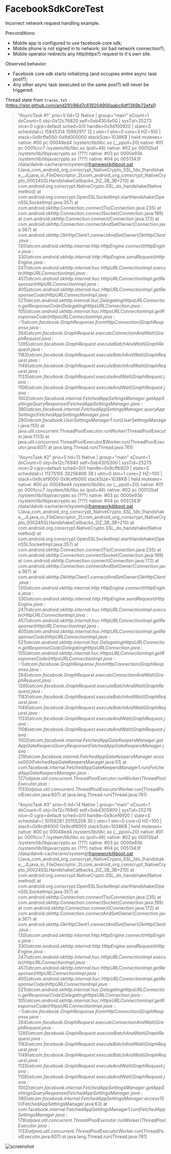 # FacebookSdkCoreTest

Incorrect network request handling example.

Preconditions:
- Mobile app is configured to use facebook-core sdk;
- Mobile phone is not signed in to network; (or bad network connection?);
- Mobile operator redirects any http(https?) request to it's own site.

Observed behavior:
- Facebook core sdk starts initializing (and occupies entire async task pool?);
- Any other async task (executed on the same pool?) will never be triggered.

Thread state from `traces.txt` (https://gist.github.com/and291/86d7c619204900aabc6df1369b72efa1)

> "AsyncTask #1" prio=5 tid=12 Native
  | group="main" sCount=1 dsCount=0 obj=0x12c76820 self=0xb4304e00
  | sysTid=25273 nice=0 cgrp=default sched=0/0 handle=0x9d100920
  | state=S schedstat=( 15845314 10992917 12 ) utm=1 stm=0 core=3 HZ=100
  | stack=0x9cffe000-0x9d000000 stackSize=1038KB
  | held mutexes=
  native: #00 pc 00048ed4  /system/lib/libc.so (__ppoll+20)
  native: #01 pc 0001ccc7  /system/lib/libc.so (poll+46)
  native: #02 pc 00012baf  /system/lib/libjavacrypto.so (???)
  native: #03 pc 0000e93b  /system/lib/libjavacrypto.so (???)
  native: #04 pc 0051343f  /data/dalvik-cache/arm/system@framework@boot.oat (Java_com_android_org_conscrypt_NativeCrypto_SSL_1do_1handshake__JLjava_io_FileDescriptor_2Lcom_android_org_conscrypt_NativeCrypto_00024SSLHandshakeCallbacks_2IZ_3B_3B+210)
  at com.android.org.conscrypt.NativeCrypto.SSL_do_handshake(Native method)
  at com.android.org.conscrypt.OpenSSLSocketImpl.startHandshake(OpenSSLSocketImpl.java:357)
  at com.android.okhttp.Connection.connectTls(Connection.java:235)
  at com.android.okhttp.Connection.connectSocket(Connection.java:199)
  at com.android.okhttp.Connection.connect(Connection.java:172)
  at com.android.okhttp.Connection.connectAndSetOwner(Connection.java:367)
  at com.android.okhttp.OkHttpClient$1.connectAndSetOwner(OkHttpClient.java:130)
  at com.android.okhttp.internal.http.HttpEngine.connect(HttpEngine.java:330)
  at com.android.okhttp.internal.http.HttpEngine.sendRequest(HttpEngine.java:247)
  at com.android.okhttp.internal.huc.HttpURLConnectionImpl.execute(HttpURLConnectionImpl.java:457)
  at com.android.okhttp.internal.huc.HttpURLConnectionImpl.getResponse(HttpURLConnectionImpl.java:405)
  at com.android.okhttp.internal.huc.HttpURLConnectionImpl.getResponseCode(HttpURLConnectionImpl.java:521)
  at com.android.okhttp.internal.huc.DelegatingHttpsURLConnection.getResponseCode(DelegatingHttpsURLConnection.java:105)
  at com.android.okhttp.internal.huc.HttpsURLConnectionImpl.getResponseCode(HttpsURLConnectionImpl.java:-1)
  at com.facebook.GraphResponse.fromHttpConnection(GraphResponse.java:264)
  at com.facebook.GraphRequest.executeConnectionAndWait(GraphRequest.java:1285)
  at com.facebook.GraphRequest.executeBatchAndWait(GraphRequest.java:1183)
  at com.facebook.GraphRequest.executeBatchAndWait(GraphRequest.java:1149)
  at com.facebook.GraphRequest.executeBatchAndWait(GraphRequest.java:1133)
  at com.facebook.GraphRequest.executeAndWait(GraphRequest.java:1108)
  at com.facebook.GraphRequest.executeAndWait(GraphRequest.java:1002)
  at com.facebook.internal.FetchedAppSettingsManager.getAppSettingsQueryResponse(FetchedAppSettingsManager.java:380)
  at com.facebook.internal.FetchedAppSettingsManager.queryAppSettings(FetchedAppSettingsManager.java:280)
  at com.facebook.UserSettingsManager$1.run(UserSettingsManager.java:155)
  at java.util.concurrent.ThreadPoolExecutor.runWorker(ThreadPoolExecutor.java:1133)
  at java.util.concurrent.ThreadPoolExecutor$Worker.run(ThreadPoolExecutor.java:607)
  at java.lang.Thread.run(Thread.java:761)

> "AsyncTask #2" prio=5 tid=13 Native
  | group="main" sCount=1 dsCount=0 obj=0x12c76940 self=0xb4305300
  | sysTid=25275 nice=0 cgrp=default sched=0/0 handle=0x9cffb920
  | state=S schedstat=( 11275155 30256406 38 ) utm=0 stm=1 core=2 HZ=100
  | stack=0x9cef9000-0x9cefb000 stackSize=1038KB
  | held mutexes=
  native: #00 pc 00048ed4  /system/lib/libc.so (__ppoll+20)
  native: #01 pc 0001ccc7  /system/lib/libc.so (poll+46)
  native: #02 pc 00012baf  /system/lib/libjavacrypto.so (???)
  native: #03 pc 0000e93b  /system/lib/libjavacrypto.so (???)
  native: #04 pc 0051343f  /data/dalvik-cache/arm/system@framework@boot.oat (Java_com_android_org_conscrypt_NativeCrypto_SSL_1do_1handshake__JLjava_io_FileDescriptor_2Lcom_android_org_conscrypt_NativeCrypto_00024SSLHandshakeCallbacks_2IZ_3B_3B+210)
  at com.android.org.conscrypt.NativeCrypto.SSL_do_handshake(Native method)
  at com.android.org.conscrypt.OpenSSLSocketImpl.startHandshake(OpenSSLSocketImpl.java:357)
  at com.android.okhttp.Connection.connectTls(Connection.java:235)
  at com.android.okhttp.Connection.connectSocket(Connection.java:199)
  at com.android.okhttp.Connection.connect(Connection.java:172)
  at com.android.okhttp.Connection.connectAndSetOwner(Connection.java:367)
  at com.android.okhttp.OkHttpClient$1.connectAndSetOwner(OkHttpClient.java:130)
  at com.android.okhttp.internal.http.HttpEngine.connect(HttpEngine.java:330)
  at com.android.okhttp.internal.http.HttpEngine.sendRequest(HttpEngine.java:247)
  at com.android.okhttp.internal.huc.HttpURLConnectionImpl.execute(HttpURLConnectionImpl.java:457)
  at com.android.okhttp.internal.huc.HttpURLConnectionImpl.getResponse(HttpURLConnectionImpl.java:405)
  at com.android.okhttp.internal.huc.HttpURLConnectionImpl.getResponseCode(HttpURLConnectionImpl.java:521)
  at com.android.okhttp.internal.huc.DelegatingHttpsURLConnection.getResponseCode(DelegatingHttpsURLConnection.java:105)
  at com.android.okhttp.internal.huc.HttpsURLConnectionImpl.getResponseCode(HttpsURLConnectionImpl.java:-1)
  at com.facebook.GraphResponse.fromHttpConnection(GraphResponse.java:264)
  at com.facebook.GraphRequest.executeConnectionAndWait(GraphRequest.java:1285)
  at com.facebook.GraphRequest.executeBatchAndWait(GraphRequest.java:1183)
  at com.facebook.GraphRequest.executeBatchAndWait(GraphRequest.java:1149)
  at com.facebook.GraphRequest.executeBatchAndWait(GraphRequest.java:1133)
  at com.facebook.GraphRequest.executeAndWait(GraphRequest.java:1108)
  at com.facebook.GraphRequest.executeAndWait(GraphRequest.java:1002)
  at com.facebook.internal.FetchedAppGateKeepersManager.getAppGateKeepersQueryResponse(FetchedAppGateKeepersManager.java:219)
  at com.facebook.internal.FetchedAppGateKeepersManager.access$000(FetchedAppGateKeepersManager.java:51)
  at com.facebook.internal.FetchedAppGateKeepersManager$1.run(FetchedAppGateKeepersManager.java:127)
  at java.util.concurrent.ThreadPoolExecutor.runWorker(ThreadPoolExecutor.java:1133)
  at java.util.concurrent.ThreadPoolExecutor$Worker.run(ThreadPoolExecutor.java:607)
  at java.lang.Thread.run(Thread.java:761)

> "AsyncTask #3" prio=5 tid=14 Native
  | group="main" sCount=1 dsCount=0 obj=0x12c769d0 self=0xb4305800
  | sysTid=25276 nice=0 cgrp=default sched=0/0 handle=0x9cef6920
  | state=S schedstat=( 10158281 20155209 30 ) utm=1 stm=0 core=0 HZ=100
  | stack=0x9cdf4000-0x9cdf6000 stackSize=1038KB
  | held mutexes=
  native: #00 pc 00048ed4  /system/lib/libc.so (__ppoll+20)
  native: #01 pc 0001ccc7  /system/lib/libc.so (poll+46)
  native: #02 pc 00012baf  /system/lib/libjavacrypto.so (???)
  native: #03 pc 0000e93b  /system/lib/libjavacrypto.so (???)
  native: #04 pc 0051343f  /data/dalvik-cache/arm/system@framework@boot.oat (Java_com_android_org_conscrypt_NativeCrypto_SSL_1do_1handshake__JLjava_io_FileDescriptor_2Lcom_android_org_conscrypt_NativeCrypto_00024SSLHandshakeCallbacks_2IZ_3B_3B+210)
  at com.android.org.conscrypt.NativeCrypto.SSL_do_handshake(Native method)
  at com.android.org.conscrypt.OpenSSLSocketImpl.startHandshake(OpenSSLSocketImpl.java:357)
  at com.android.okhttp.Connection.connectTls(Connection.java:235)
  at com.android.okhttp.Connection.connectSocket(Connection.java:199)
  at com.android.okhttp.Connection.connect(Connection.java:172)
  at com.android.okhttp.Connection.connectAndSetOwner(Connection.java:367)
  at com.android.okhttp.OkHttpClient$1.connectAndSetOwner(OkHttpClient.java:130)
  at com.android.okhttp.internal.http.HttpEngine.connect(HttpEngine.java:330)
  at com.android.okhttp.internal.http.HttpEngine.sendRequest(HttpEngine.java:247)
  at com.android.okhttp.internal.huc.HttpURLConnectionImpl.execute(HttpURLConnectionImpl.java:457)
  at com.android.okhttp.internal.huc.HttpURLConnectionImpl.getResponse(HttpURLConnectionImpl.java:405)
  at com.android.okhttp.internal.huc.HttpURLConnectionImpl.getResponseCode(HttpURLConnectionImpl.java:521)
  at com.android.okhttp.internal.huc.DelegatingHttpsURLConnection.getResponseCode(DelegatingHttpsURLConnection.java:105)
  at com.android.okhttp.internal.huc.HttpsURLConnectionImpl.getResponseCode(HttpsURLConnectionImpl.java:-1)
  at com.facebook.GraphResponse.fromHttpConnection(GraphResponse.java:264)
  at com.facebook.GraphRequest.executeConnectionAndWait(GraphRequest.java:1285)
  at com.facebook.GraphRequest.executeBatchAndWait(GraphRequest.java:1183)
  at com.facebook.GraphRequest.executeBatchAndWait(GraphRequest.java:1149)
  at com.facebook.GraphRequest.executeBatchAndWait(GraphRequest.java:1133)
  at com.facebook.GraphRequest.executeAndWait(GraphRequest.java:1108)
  at com.facebook.GraphRequest.executeAndWait(GraphRequest.java:1002)
  at com.facebook.internal.FetchedAppSettingsManager.getAppSettingsQueryResponse(FetchedAppSettingsManager.java:380)
  at com.facebook.internal.FetchedAppSettingsManager.access$100(FetchedAppSettingsManager.java:63)
  at com.facebook.internal.FetchedAppSettingsManager$1.run(FetchedAppSettingsManager.java:178)
  at java.util.concurrent.ThreadPoolExecutor.runWorker(ThreadPoolExecutor.java:1133)
  at java.util.concurrent.ThreadPoolExecutor$Worker.run(ThreadPoolExecutor.java:607)
  at java.lang.Thread.run(Thread.java:761)

![screenshot](https://github.com/and291/FacebookSdkCoreTest/blob/master/Screenshot_20200221-202129.png)
